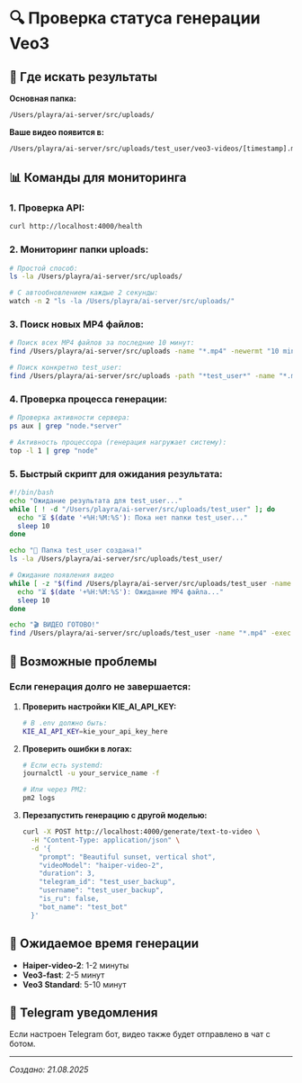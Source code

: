 # 🔍 Проверка статуса генерации Veo3

## 📍 Где искать результаты

**Основная папка:**

```bash
/Users/playra/ai-server/src/uploads/
```

**Ваше видео появится в:**

```bash
/Users/playra/ai-server/src/uploads/test_user/veo3-videos/[timestamp].mp4
```

## 📊 Команды для мониторинга

### 1. Проверка API:

```bash
curl http://localhost:4000/health
```

### 2. Мониторинг папки uploads:

```bash
# Простой способ:
ls -la /Users/playra/ai-server/src/uploads/

# С автообновлением каждые 2 секунды:
watch -n 2 "ls -la /Users/playra/ai-server/src/uploads/"
```

### 3. Поиск новых MP4 файлов:

```bash
# Поиск всех MP4 файлов за последние 10 минут:
find /Users/playra/ai-server/src/uploads -name "*.mp4" -newermt "10 minutes ago"

# Поиск конкретно test_user:
find /Users/playra/ai-server/src/uploads -path "*test_user*" -name "*.mp4"
```

### 4. Проверка процесса генерации:

```bash
# Проверка активности сервера:
ps aux | grep "node.*server"

# Активность процессора (генерация нагружает систему):
top -l 1 | grep "node"
```

### 5. Быстрый скрипт для ожидания результата:

```bash
#!/bin/bash
echo "Ожидание результата для test_user..."
while [ ! -d "/Users/playra/ai-server/src/uploads/test_user" ]; do
  echo "⏳ $(date '+%H:%M:%S'): Пока нет папки test_user..."
  sleep 10
done

echo "🎉 Папка test_user создана!"
ls -la /Users/playra/ai-server/src/uploads/test_user/

# Ожидание появления видео
while [ -z "$(find /Users/playra/ai-server/src/uploads/test_user -name '*.mp4' 2>/dev/null)" ]; do
  echo "⏳ $(date '+%H:%M:%S'): Ожидание MP4 файла..."
  sleep 10
done

echo "🎬 ВИДЕО ГОТОВО!"
find /Users/playra/ai-server/src/uploads/test_user -name "*.mp4" -exec ls -la {} \;
```

## 🚨 Возможные проблемы

### Если генерация долго не завершается:

1. **Проверить настройки KIE_AI_API_KEY:**

   ```bash
   # В .env должно быть:
   KIE_AI_API_KEY=kie_your_api_key_here
   ```

2. **Проверить ошибки в логах:**

   ```bash
   # Если есть systemd:
   journalctl -u your_service_name -f

   # Или через PM2:
   pm2 logs
   ```

3. **Перезапустить генерацию с другой моделью:**
   ```bash
   curl -X POST http://localhost:4000/generate/text-to-video \
     -H "Content-Type: application/json" \
     -d '{
       "prompt": "Beautiful sunset, vertical shot",
       "videoModel": "haiper-video-2",
       "duration": 3,
       "telegram_id": "test_user_backup",
       "username": "test_user_backup",
       "is_ru": false,
       "bot_name": "test_bot"
     }'
   ```

## 🎯 Ожидаемое время генерации

- **Haiper-video-2**: 1-2 минуты
- **Veo3-fast**: 2-5 минут
- **Veo3 Standard**: 5-10 минут

## 📱 Telegram уведомления

Если настроен Telegram бот, видео также будет отправлено в чат с ботом.

---

_Создано: 21.08.2025_
